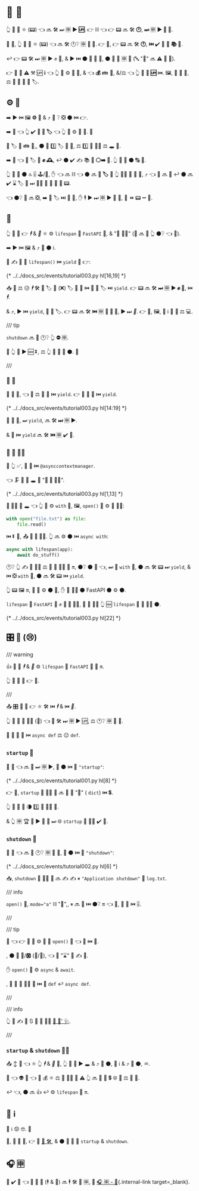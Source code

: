 # 🔆 🎉

👆 💪 🔬 ⚛ (📟) 👈 🔜 🛠️ ⏭ 🈸 **▶️ 🆙**. 👉 ⛓ 👈 👉 📟 🔜 🛠️ **🕐**, **⏭** 🈸 **▶️ 📨 📨**.

🎏 🌌, 👆 💪 🔬 ⚛ (📟) 👈 🔜 🛠️ 🕐❔ 🈸 **🤫 🔽**. 👉 💼, 👉 📟 🔜 🛠️ **🕐**, **⏮️** ✔️ 🍵 🎲 **📚 📨**.

↩️ 👉 📟 🛠️ ⏭ 🈸 **▶️** ✊ 📨, &amp; ▶️️ ⏮️ ⚫️ **🏁** 🚚 📨, ⚫️ 📔 🎂 🈸 **🔆** (🔤 "🔆" 🔜 ⚠ 🥈 👶).

👉 💪 📶 ⚠ ⚒ 🆙 **ℹ** 👈 👆 💪 ⚙️ 🎂 📱, &amp; 👈 **💰** 👪 📨, &amp;/⚖️ 👈 👆 💪 **🧹 🆙** ⏮️. 🖼, 💽 🔗 🎱, ⚖️ 🚚 🔗 🎰 🏫 🏷.

## ⚙️ 💼

➡️ ▶️ ⏮️ 🖼 **⚙️ 💼** &amp; ⤴️ 👀 ❔ ❎ ⚫️ ⏮️ 👉.

➡️ 🌈 👈 👆 ✔️ **🎰 🏫 🏷** 👈 👆 💚 ⚙️ 🍵 📨. 👶

🎏 🏷 🔗 👪 📨,, ⚫️ 🚫 1️⃣ 🏷 📍 📨, ⚖️ 1️⃣ 📍 👩‍💻 ⚖️ 🕳 🎏.

➡️ 🌈 👈 🚚 🏷 💪 **✊ 🕰**, ↩️ ⚫️ ✔️ ✍ 📚 **💽 ⚪️➡️ 💾**. 👆 🚫 💚 ⚫️ 🔠 📨.

👆 💪 📐 ⚫️ 🔝 🎚 🕹/📁, ✋️ 👈 🔜 ⛓ 👈 ⚫️ 🔜 **📐 🏷** 🚥 👆 🏃‍♂ 🙅 🏧 💯, ⤴️ 👈 💯 🔜 **🐌** ↩️ ⚫️ 🔜 ✔️ ⌛ 🏷 📐 ⏭ 💆‍♂ 💪 🏃 🔬 🍕 📟.

👈 ⚫️❔ 👥 🔜 ❎, ➡️ 📐 🏷 ⏭ 📨 🍵, ✋️ 🕴 ▶️️ ⏭ 🈸 ▶️ 📨 📨, 🚫 ⏪ 📟 ➖ 📐.

## 🔆

👆 💪 🔬 👉 *🕴* &amp; *🤫* ⚛ ⚙️ `lifespan` 🔢 `FastAPI` 📱, &amp; "🔑 👨‍💼" (👤 🔜 🎦 👆 ⚫️❔ 👈 🥈).

➡️ ▶️ ⏮️ 🖼 &amp; ⤴️ 👀 ⚫️ ℹ.

👥 ✍ 🔁 🔢 `lifespan()` ⏮️ `yield` 💖 👉:

{* ../../docs_src/events/tutorial003.py hl[16,19] *}


📥 👥 ⚖ 😥 *🕴* 🛠️ 🚚 🏷 🚮 (❌) 🏷 🔢 📖 ⏮️ 🎰 🏫 🏷 ⏭ `yield`. 👉 📟 🔜 🛠️ **⏭** 🈸 **▶️ ✊ 📨**, ⏮️ *🕴*.

&amp; ⤴️, ▶️️ ⏮️ `yield`, 👥 🚚 🏷. 👉 📟 🔜 🛠️ **⏮️** 🈸 **🏁 🚚 📨**, ▶️️ ⏭ *🤫*. 👉 💪, 🖼, 🚀 ℹ 💖 💾 ⚖️ 💻.

/// tip

`shutdown` 🔜 🔨 🕐❔ 👆 **⛔️** 🈸.

🎲 👆 💪 ▶️ 🆕 ⏬, ⚖️ 👆 🤚 🎡 🏃 ⚫️. 🤷

///

### 🔆 🔢

🥇 👜 👀, 👈 👥 ⚖ 🔁 🔢 ⏮️ `yield`. 👉 📶 🎏 🔗 ⏮️ `yield`.

{* ../../docs_src/events/tutorial003.py hl[14:19] *}


🥇 🍕 🔢, ⏭ `yield`, 🔜 🛠️ **⏭** 🈸 ▶️.

&amp; 🍕 ⏮️ `yield` 🔜 🛠️ **⏮️** 🈸 ✔️ 🏁.

### 🔁 🔑 👨‍💼

🚥 👆 ✅, 🔢 🎀 ⏮️ `@asynccontextmanager`.

👈 🗜 🔢 🔘 🕳 🤙 "**🔁 🔑 👨‍💼**".

{* ../../docs_src/events/tutorial003.py hl[1,13] *}


**🔑 👨‍💼** 🐍 🕳 👈 👆 💪 ⚙️ `with` 📄, 🖼, `open()` 💪 ⚙️ 🔑 👨‍💼:

```Python
with open("file.txt") as file:
    file.read()
```

⏮️ ⏬ 🐍, 📤 **🔁 🔑 👨‍💼**. 👆 🔜 ⚙️ ⚫️ ⏮️ `async with`:

```Python
async with lifespan(app):
    await do_stuff()
```

🕐❔ 👆 ✍ 🔑 👨‍💼 ⚖️ 🔁 🔑 👨‍💼 💖 🔛, ⚫️❔ ⚫️ 🔨 👈, ⏭ 🛬 `with` 🍫, ⚫️ 🔜 🛠️ 📟 ⏭ `yield`, &amp; ⏮️ ❎ `with` 🍫, ⚫️ 🔜 🛠️ 📟 ⏮️ `yield`.

👆 📟 🖼 🔛, 👥 🚫 ⚙️ ⚫️ 🔗, ✋️ 👥 🚶‍♀️ ⚫️ FastAPI ⚫️ ⚙️ ⚫️.

`lifespan` 🔢 `FastAPI` 📱 ✊ **🔁 🔑 👨‍💼**, 👥 💪 🚶‍♀️ 👆 🆕 `lifespan` 🔁 🔑 👨‍💼 ⚫️.

{* ../../docs_src/events/tutorial003.py hl[22] *}


## 🎛 🎉 (😢)

/// warning

👍 🌌 🍵 *🕴* &amp; *🤫* ⚙️ `lifespan` 🔢 `FastAPI` 📱 🔬 🔛.

👆 💪 🎲 🚶 👉 🍕.

///

📤 🎛 🌌 🔬 👉 ⚛ 🛠️ ⏮️ *🕴* &amp; ⏮️ *🤫*.

👆 💪 🔬 🎉 🐕‍🦺 (🔢) 👈 💪 🛠️ ⏭ 🈸 ▶️ 🆙, ⚖️ 🕐❔ 🈸 🤫 🔽.

👫 🔢 💪 📣 ⏮️ `async def` ⚖️ 😐 `def`.

### `startup` 🎉

🚮 🔢 👈 🔜 🏃 ⏭ 🈸 ▶️, 📣 ⚫️ ⏮️ 🎉 `"startup"`:

{* ../../docs_src/events/tutorial001.py hl[8] *}


👉 💼, `startup` 🎉 🐕‍🦺 🔢 🔜 🔢 🏬 "💽" ( `dict`) ⏮️ 💲.

👆 💪 🚮 🌅 🌘 1️⃣ 🎉 🐕‍🦺 🔢.

&amp; 👆 🈸 🏆 🚫 ▶️ 📨 📨 ⏭ 🌐 `startup` 🎉 🐕‍🦺 ✔️ 🏁.

### `shutdown` 🎉

🚮 🔢 👈 🔜 🏃 🕐❔ 🈸 🤫 🔽, 📣 ⚫️ ⏮️ 🎉 `"shutdown"`:

{* ../../docs_src/events/tutorial002.py hl[6] *}


📥, `shutdown` 🎉 🐕‍🦺 🔢 🔜 ✍ ✍ ⏸ `"Application shutdown"` 📁 `log.txt`.

/// info

`open()` 🔢, `mode="a"` ⛓ "🎻",, ⏸ 🔜 🚮 ⏮️ ⚫️❔ 🔛 👈 📁, 🍵 📁 ⏮️ 🎚.

///

/// tip

👀 👈 👉 💼 👥 ⚙️ 🐩 🐍 `open()` 🔢 👈 🔗 ⏮️ 📁.

, ⚫️ 🔌 👤/🅾 (🔢/🔢), 👈 🚚 "⌛" 👜 ✍ 💾.

✋️ `open()` 🚫 ⚙️ `async` &amp; `await`.

, 👥 📣 🎉 🐕‍🦺 🔢 ⏮️ 🐩 `def` ↩️ `async def`.

///

/// info

👆 💪 ✍ 🌅 🔃 👫 🎉 🐕‍🦺 <a href="https://www.starlette.io/events/" class="external-link" target="_blank">💃 🎉' 🩺</a>.

///

### `startup` &amp; `shutdown` 👯‍♂️

📤 ↕ 🤞 👈 ⚛ 👆 *🕴* &amp; *🤫* 🔗, 👆 💪 💚 ▶️ 🕳 &amp; ⤴️ 🏁 ⚫️, 📎 ℹ &amp; ⤴️ 🚀 ⚫️, ♒️.

🔨 👈 👽 🔢 👈 🚫 💰 ⚛ ⚖️ 🔢 👯‍♂️ 🌅 ⚠ 👆 🔜 💪 🏪 💲 🌐 🔢 ⚖️ 🎏 🎱.

↩️ 👈, ⚫️ 🔜 👍 ↩️ ⚙️ `lifespan` 🔬 🔛.

## 📡 ℹ

📡 ℹ 😟 🤓. 👶

🔘, 🔫 📡 🔧, 👉 🍕 <a href="https://asgi.readthedocs.io/en/latest/specs/lifespan.html" class="external-link" target="_blank">🔆 🛠️</a>, &amp; ⚫️ 🔬 🎉 🤙 `startup` &amp; `shutdown`.

## 🎧 🈸

👶 ✔️ 🤯 👈 👫 🔆 🎉 (🕴 &amp; 🤫) 🔜 🕴 🛠️ 👑 🈸, 🚫 [🎧 🈸 - 🗻](sub-applications.md){.internal-link target=_blank}.
